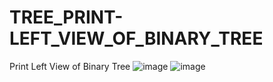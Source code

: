 # TREE_PRINT-LEFT_VIEW_OF_BINARY_TREE
Print Left View of Binary Tree
![image](https://user-images.githubusercontent.com/115396834/219465629-c2e8fdc5-14fb-428b-b6e1-8a892f9e28e3.png)
![image](https://user-images.githubusercontent.com/115396834/219465689-4bcb4364-8921-4261-b672-57e4ea459ee2.png)
